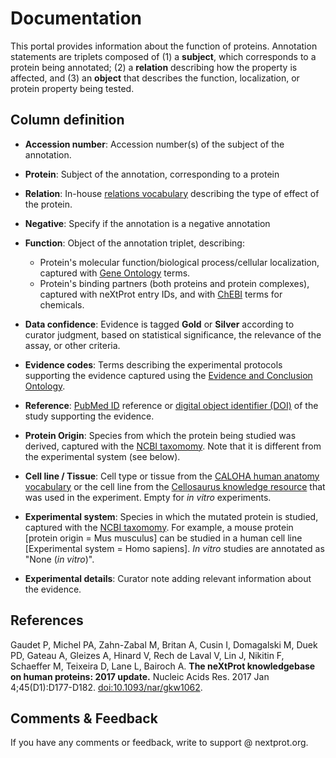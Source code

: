 # Documentation

This portal provides information about the function of proteins. Annotation statements are triplets composed of (1) a **subject**, which corresponds to a protein being annotated; (2) a **relation** describing how the property is affected, and (3) an **object** that describes the function, localization, or protein property being tested.
 

## Column definition

* **Accession number**: Accession number(s) of the subject of the annotation.

* **Protein**: Subject of the annotation, corresponding to a protein 

* **Relation**: In-house [relations vocabulary](ftp://ftp.nextprot.org/pub/current_release/controlled_vocabularies/cv_modification_effect.obo) describing the type of effect of the protein. 

* **Negative**: Specify if the annotation is a negative annotation 

* **Function**: Object of the annotation triplet, describing: 
  * Protein's molecular function/biological process/cellular localization, captured with [Gene Ontology](http://www.geneontology.org/) terms.
  * Protein's binding partners (both proteins and protein complexes), captured with neXtProt entry IDs, and with [ChEBI](https://www.ebi.ac.uk/chebi/) terms for chemicals.

* **Data confidence**: Evidence is tagged **Gold** or **Silver** according to curator judgment, based on statistical significance, the relevance of the assay, or other criteria.

* **Evidence codes**: Terms describing the experimental protocols supporting the evidence captured using the [Evidence and Conclusion Ontology](http://evidenceontology.org/Welcome.html).

* **Reference**: [PubMed ID](http://www.ncbi.nlm.nih.gov/pubmed) reference or [digital object identifier (DOI)](https://www.doi.org/) of the study supporting the evidence. 

* **Protein Origin**: Species from which the protein being studied was derived, captured with the [NCBI taxomomy](https://www.ncbi.nlm.nih.gov/taxonomy). Note that it is different from the experimental system (see below).

* **Cell line / Tissue**: Cell type or tissue from the [CALOHA human anatomy vocabulary](ftp://ftp.nextprot.org/pub/current_release/controlled_vocabularies/caloha.obo) or the cell line from the [Cellosaurus knowledge resource](http://web.expasy.org/cellosaurus/) that was used in the experiment. Empty for *in vitro* experiments.

* **Experimental system**: Species in which the mutated protein is studied, captured with the [NCBI taxomomy](https://www.ncbi.nlm.nih.gov/taxonomy). For example, a mouse protein [protein origin = Mus musculus] can be studied in a human cell line [Experimental system = Homo sapiens]. *In vitro* studies are annotated as "None (*in vitro*)". 

* **Experimental details**: Curator note adding relevant information about the evidence.

## References

Gaudet P, Michel PA, Zahn-Zabal M, Britan A, Cusin I, Domagalski M, Duek PD, Gateau A, Gleizes A, Hinard V, Rech de Laval V, Lin J, Nikitin F, Schaeffer M, Teixeira D, Lane L, Bairoch A. **The neXtProt knowledgebase on human proteins: 2017 update.** Nucleic Acids Res. 2017 Jan 4;45(D1):D177-D182. [doi:10.1093/nar/gkw1062](http://dx.doi.org/10.1093/nar/gkw1062).

## Comments & Feedback
If you have any comments or feedback, write to support @ nextprot.org. 
